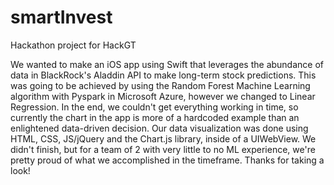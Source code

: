 # smartInvest
Hackathon project for HackGT

We wanted to make an iOS app using Swift that leverages the abundance of data in BlackRock's Aladdin API to make
long-term stock predictions. This was going to be achieved by using the Random Forest Machine Learning algorithm
with Pyspark in Microsoft Azure, however we changed to Linear Regression. In the end, we couldn't get everything
working in time, so currently the chart in the app is more of a hardcoded example than an enlightened data-driven
decision. Our data visualization was done using HTML, CSS, JS/jQuery and the Chart.js library, inside of a UIWebView.
We didn't finish, but for a team of 2 with very little to no ML experience, we're pretty proud of what we accomplished
in the timeframe. Thanks for taking a look!
